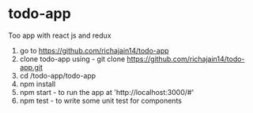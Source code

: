 # todo-app
Too app with react js and redux
1. go to https://github.com/richajain14/todo-app
2. clone todo-app using - git clone https://github.com/richajain14/todo-app.git
3. cd <Path to tod-app>/todo-app/todo-app
4. npm install
5. npm start - to run the app at 'http://localhost:3000/#'
6. npm test - to write some unit test for components
